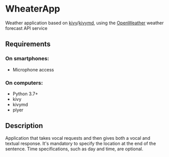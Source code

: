 # WheaterApp
Weather application based on [kivy](https://github.com/kivy)/[kivymd](https://github.com/kivymd/KivyMD), using the [OpenWeather](https://openweathermap.org/) weather forecast API service
 
## Requirements
### On smartphones:
* Microphone access

### On computers:
* Python 3.7+
* kivy
* kivymd
* plyer


## Description
Application that takes vocal requests and then gives both a vocal and textual response. It's mandatory to specify the location at the end of the sentence. Time specifications, such as day and time, are optional.

